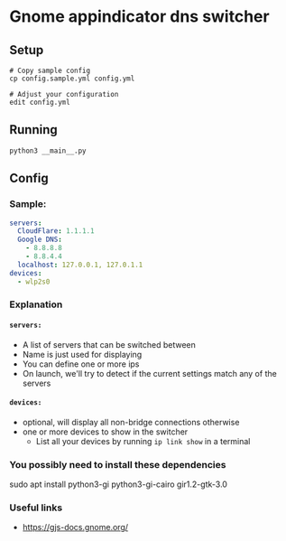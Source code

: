 # Gnome appindicator dns switcher

## Setup

```shell
# Copy sample config
cp config.sample.yml config.yml

# Adjust your configuration
edit config.yml
```

## Running

```shell
python3 __main__.py
```

## Config

### Sample:

```yaml
servers:
  CloudFlare: 1.1.1.1
  Google DNS:
    - 8.8.8.8
    - 8.8.4.4
  localhost: 127.0.0.1, 127.0.1.1
devices:
  - wlp2s0
```

### Explanation

#### `servers:`

- A list of servers that can be switched between
- Name is just used for displaying
- You can define one or more ips
- On launch, we'll try to detect if the current settings match any of the servers

#### `devices:`

- optional, will display all non-bridge connections otherwise
- one or more devices to show in the switcher
    - List all your devices by running `ip link show` in a terminal

### You possibly need to install these dependencies

sudo apt install python3-gi python3-gi-cairo gir1.2-gtk-3.0

### Useful links

- https://gjs-docs.gnome.org/